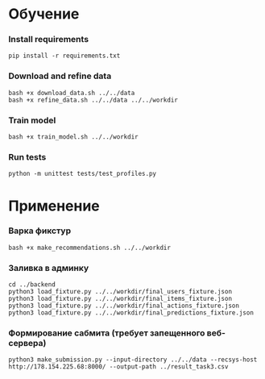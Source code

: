 # Обучение
### Install requirements
```
pip install -r requirements.txt
```

### Download and refine data
```
bash +x download_data.sh ../../data
bash +x refine_data.sh ../../data ../../workdir
```

### Train model
```
bash +x train_model.sh ../../workdir
```

### Run tests
```
python -m unittest tests/test_profiles.py
```

# Применение
### Варка фикстур
```
bash +x make_recommendations.sh ../../workdir
```

### Заливка в админку
```
cd ../backend
python3 load_fixture.py ../../workdir/final_users_fixture.json
python3 load_fixture.py ../../workdir/final_items_fixture.json
python3 load_fixture.py ../../workdir/final_actions_fixture.json
python3 load_fixture.py ../../workdir/final_predictions_fixture.json
```

### Формирование сабмита (требует запещенного веб-сервера)
```
python3 make_submission.py --input-directory ../../data --recsys-host http://178.154.225.68:8000/ --output-path ../result_task3.csv
```
